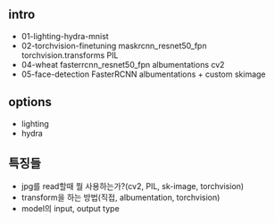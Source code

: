 ## intro
- 01-lighting-hydra-mnist 
- 02-torchvision-finetuning            maskrcnn_resnet50_fpn     torchvision.transforms		PIL
- 04-wheat                             fasterrcnn_resnet50_fpn   albumentations			cv2
- 05-face-detection                    FasterRCNN		 albumentations + custom	skimage

## options
- lighting
- hydra

## 특징들
- jpg를 read할때 뭘 사용하는가?(cv2, PIL, sk-image, torchvision)
- transform을 하는 방법(직접, albumentation, torchvision)
- model의 input, output type

